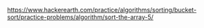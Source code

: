 https://www.hackerearth.com/practice/algorithms/sorting/bucket-sort/practice-problems/algorithm/sort-the-array-5/
